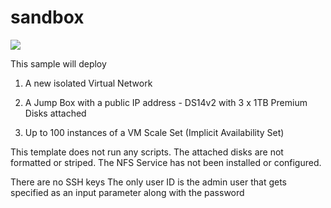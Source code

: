 # sandbox
<a href="https://portal.azure.com/#create/Microsoft.Template/uri/https%3A%2F%2Fraw.githubusercontent.com%2Fgrandparoach%2Fsandbox%2Fmaster%2F201-vmss-windows-jumpbox%2Fazuredeploy.json" target="_blank">
    <img src="http://azuredeploy.net/deploybutton.png"/>
</a>

This sample will deploy

1. A new isolated Virtual Network 

2. A Jump Box with a public IP address - DS14v2 with 3 x 1TB Premium Disks attached

3. Up to 100 instances of a VM Scale Set (Implicit Availability Set)

This template does not run any scripts.  The attached disks are not formatted or striped.
The NFS Service has not been installed or configured.

There are no SSH keys
The only user ID is the admin user that gets specified as an input parameter along with the password



